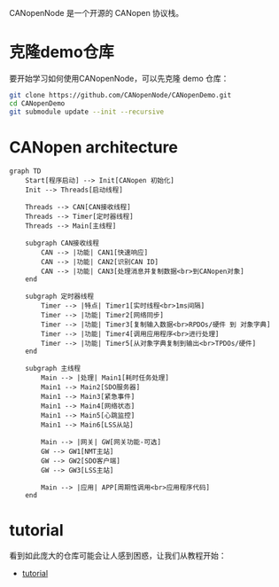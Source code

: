CANopenNode 是一个开源的 CANopen 协议栈。
# 克隆demo仓库

要开始学习如何使用CANopenNode，可以先克隆 demo 仓库：
```bash
git clone https://github.com/CANopenNode/CANopenDemo.git
cd CANopenDemo
git submodule update --init --recursive

```

# CANopen architecture

```mermaid
graph TD
    Start[程序启动] --> Init[CANopen 初始化]
    Init --> Threads[启动线程]
    
    Threads --> CAN[CAN接收线程]
    Threads --> Timer[定时器线程]
    Threads --> Main[主线程]
    
    subgraph CAN接收线程
        CAN --> |功能| CAN1[快速响应]
        CAN --> |功能| CAN2[识别CAN ID]
        CAN --> |功能| CAN3[处理消息并复制数据<br>到CANopen对象]
    end
    
    subgraph 定时器线程
        Timer --> |特点| Timer1[实时线程<br>1ms间隔]
        Timer --> |功能| Timer2[网络同步]
        Timer --> |功能| Timer3[复制输入数据<br>RPDOs/硬件 到 对象字典]
        Timer --> |功能| Timer4[调用应用程序<br>进行处理]
        Timer --> |功能| Timer5[从对象字典复制到输出<br>TPDOs/硬件]
    end
    
    subgraph 主线程
        Main --> |处理| Main1[耗时任务处理]
        Main1 --> Main2[SDO服务器]
        Main1 --> Main3[紧急事件]
        Main1 --> Main4[网络状态]
        Main1 --> Main5[心跳监控]
        Main1 --> Main6[LSS从站]
        
        Main --> |网关| GW[网关功能-可选]
        GW --> GW1[NMT主站]
        GW --> GW2[SDO客户端] 
        GW --> GW3[LSS主站]
        
        Main --> |应用| APP[周期性调用<br>应用程序代码]
    end
```

# tutorial

看到如此庞大的仓库可能会让人感到困惑，让我们从教程开始：
- [tutorial](tutorial/tutorial.md)
